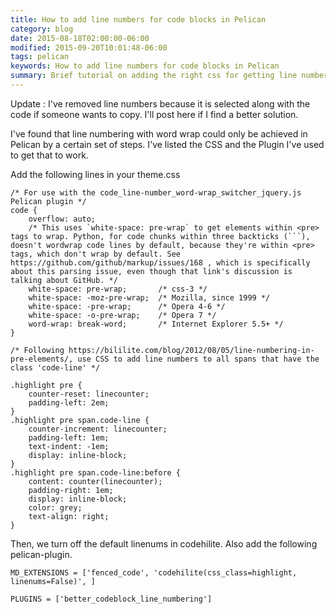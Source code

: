 ```yaml
---
title: How to add line numbers for code blocks in Pelican
category: blog
date: 2015-08-18T02:00:00-06:00
modified: 2015-09-20T10:01:48-06:00
tags: pelican
keywords: How to add line numbers for code blocks in Pelican
summary: Brief tutorial on adding the right css for getting line numbering for code blocks in pelican ...
---
```


Update : I've removed line numbers because it is selected along with the code if someone wants to copy. I'll post here if I find a better solution.

I've found that line numbering with word wrap could only be achieved in Pelican by a
certain set of steps. I've listed the CSS and the Plugin I've used to get that
to work.

Add the following lines in your theme.css


    /* For use with the code_line-number_word-wrap_switcher_jquery.js Pelican plugin */
    code {
        overflow: auto;
        /* This uses `white-space: pre-wrap` to get elements within <pre> tags to wrap. Python, for code chunks within three backticks (```), doesn't wordwrap code lines by default, because they're within <pre> tags, which don't wrap by default. See https://github.com/github/markup/issues/168 , which is specifically about this parsing issue, even though that link's discussion is talking about GitHub. */
        white-space: pre-wrap;       /* css-3 */
        white-space: -moz-pre-wrap;  /* Mozilla, since 1999 */
        white-space: -pre-wrap;      /* Opera 4-6 */
        white-space: -o-pre-wrap;    /* Opera 7 */
        word-wrap: break-word;       /* Internet Explorer 5.5+ */
    }

    /* Following https://bililite.com/blog/2012/08/05/line-numbering-in-pre-elements/, use CSS to add line numbers to all spans that have the class 'code-line' */

    .highlight pre {
        counter-reset: linecounter;
        padding-left: 2em;
    }
    .highlight pre span.code-line {
        counter-increment: linecounter;
        padding-left: 1em;
        text-indent: -1em;
        display: inline-block;
    }
    .highlight pre span.code-line:before {
        content: counter(linecounter);
        padding-right: 1em;
        display: inline-block;
        color: grey;
        text-align: right;
    }


Then, we turn off the default linenums in codehilite. Also add the following pelican-plugin.

    MD_EXTENSIONS = ['fenced_code', 'codehilite(css_class=highlight, linenums=False)', ]

    PLUGINS = ['better_codeblock_line_numbering']
